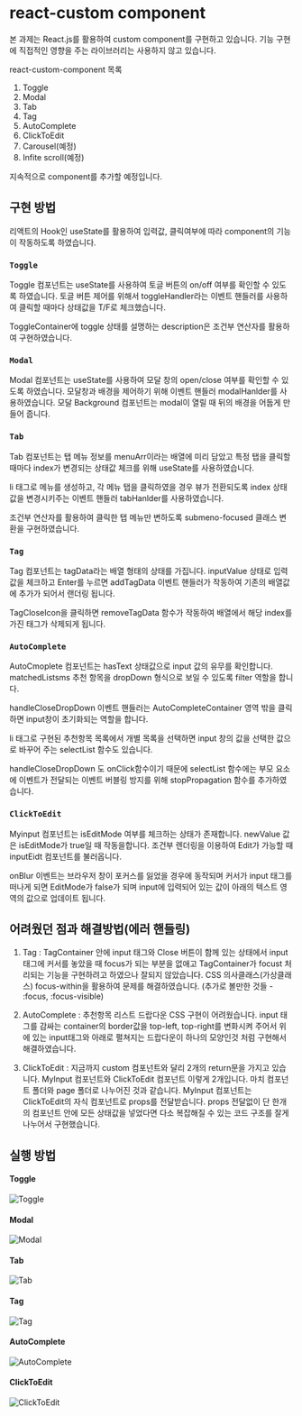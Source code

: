 # react-custom component
본 과제는 React.js를 활용하여 custom component를 구현하고 있습니다.
기능 구현에 직접적인 영향을 주는 라이브러리는 사용하지 않고 있습니다.

react-custom-component 목록
1. Toggle
2. Modal
3. Tab
4. Tag
5. AutoComplete
6. ClickToEdit
7. Carousel(예정)
8. Infite scroll(예정)

지속적으로 component를 추가할 예정입니다.


## 구현 방법

리액트의 Hook인 useState를 활용하여 입력값, 클릭여부에 따라 component의 기능이 작동하도록 하였습니다.

### `Toggle`

Toggle 컴포넌트는 useState를 사용하여 토글 버튼의 on/off 여부를 확인할 수 있도록 하였습니다.
토글 버튼 제어를 위해서 toggleHandler라는 이벤트 핸들러를 사용하여 클릭할 때마다 상태값을 T/F로 체크했습니다.

ToggleContainer에 toggle 상태를 설명하는 description은 조건부 연산자를 활용하여 구현하였습니다.

### `Modal`

Modal 컴포넌트는 useState를 사용하여 모달 창의 open/close 여부를 확인할 수 있도록 하였습니다.
모달창과 배경을 제어하기 위해 이벤트 핸들러 modalHanlder를 사용하였습니다.
모달 Background 컴포넌트는 modal이 열릴 때 뒤의 배경을 어둡게 만들어 줍니다.

### `Tab`

Tab 컴포넌트는 탭 메뉴 정보를 menuArr이라는 배열에 미리 담았고 특정 탭을 클릭할 때마다 index가 변경되는 상태값 체크를 위해 useState를 사용하였습니다.

li 태그로 메뉴를 생성하고, 각 메뉴 탭을 클릭하였을 경우 뷰가 전환되도록 index 상태값을 변경시키주는 이벤트 핸들러 tabHanlder를 사용하였습니다.

조건부 연산자를 활용하여 클릭한 탭 메뉴만 변하도록 submeno-focused 클래스 변환을 구현하였습니다.

### `Tag`

Tag 컴포넌트는 tagData라는 배열 형태의 상태를 가집니다. inputValue 상태로 입력값을 체크하고 Enter를 누르면 addTagData 이벤트 핸들러가 작동하여 기존의 배열값에 추가가 되어서 랜더링 됩니다.

TagCloseIcon을 클릭하면 removeTagData 함수가 작동하여 배열에서 해당 index를 가진 태그가 삭제되게 됩니다.

### `AutoComplete`

AutoCmoplete 컴포넌트는 hasText 상태값으로 input 값의 유무를 확인합니다. matchedListsms 추천 항목을 dropDown 형식으로 보일 수 있도록 filter 역할을 합니다.

handleCloseDropDown 이벤트 핸들러는 AutoCompleteContainer 영역 밖을 클릭하면 input창이 초기화되는 역할을 합니다.

li 태그로 구현된 추천항목 목록에서 개별 목록을 선택하면 input 창의 값을 선택한 값으로 바꾸어 주는 selectList 함수도 있습니다. 

handleCloseDropDown 도 onClick함수이기 때문에 selectList 함수에는 부모 요소에 이벤트가 전달되는 이벤트 버블링 방지를 위해 stopPropagation 함수를 추가하였습니다.

### `ClickToEdit`

Myinput 컴포넌트는 isEditMode 여부를 체크하는 상태가 존재합니다. newValue 값은 isEditMode가 true일 때 작동을합니다. 조건부 렌더링을 이용하여 Edit가 가능할 때 inputEidt 컴포넌트를 불러옵니다.

onBlur 이벤트는 브라우저 창이 포커스를 잃었을 경우에 동작되며 커서가 input 태그를 떠나게 되면 EditMode가 false가 되며 input에 입력되어 있는 값이 아래의 텍스트 영역의 값으로 업데이트 됩니다.

## 어려웠던 점과 해결방법(에러 핸들링)

1. Tag : TagContainer 안에 input 태그와 Close 버튼이 함께 있는 상태에서 input태그에 커서를 놓았을 때 focus가 되는 부분을 없애고 TagContainer가 focust 처리되는 기능을 구현하려고 하였으나 잘되지 않았습니다. CSS 의사클래스(가상클래스) focus-within을 활용하여 문제를 해결하였습니다.
(추가로 볼만한 것들 - :focus, :focus-visible)

2. AutoComplete : 추천항목 리스트 드랍다운 CSS 구현이 어려웠습니다. input 태그를 감싸는 container의 border값을 top-left, top-right를 변화시켜 주어서 위에 있는 input태그와 아래로 펼쳐지는 드랍다운이 하나의 모양인것 처럼 구현해서 해결하였습니다.

3. ClickToEdit : 지금까지 custom 컴포넌트와 달리 2개의 return문을 가지고 있습니다. MyInput 컴포넌트와 ClickToEdit 컴포넌트 이렇게 2개입니다. 마치 컴포넌트 폴더와 page 폴더로 나누어진 것과 같습니다. MyInput 컴포넌트는 ClickToEdit의 자식 컴포넌트로 props를 전달받습니다. props 전달없이 단 한개의 컴포넌트 안에 모든 상태값을 넣었다면 다소 복잡해질 수 있는 코드 구조를 잘게 나누어서 구현했습니다.

## 실행 방법

#### Toggle
![Toggle](https://user-images.githubusercontent.com/87353284/153992229-db862ad4-fc16-44da-aaa3-537df00f9393.gif)

#### Modal
![Modal](https://user-images.githubusercontent.com/87353284/153992287-3d34b6ef-a55b-4b27-82c7-363caf2fb016.gif)

#### Tab
![Tab](https://user-images.githubusercontent.com/87353284/153992323-60b28ecd-12ba-468d-b85a-eb3329e18aa9.gif)

#### Tag
![Tag](https://user-images.githubusercontent.com/87353284/153992411-d859282d-3c5a-48b5-9a2c-d4688a5e1da8.gif)

#### AutoComplete
![AutoComplete](https://user-images.githubusercontent.com/87353284/153992488-8cc94a02-e5f6-4b43-bc51-d1a147299d1d.gif)

#### ClickToEdit
![ClickToEdit](https://user-images.githubusercontent.com/87353284/153992529-edbc3d4c-8d06-4ea9-bf24-359407b653a1.gif)


